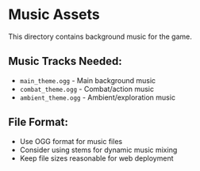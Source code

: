 # Music Assets

This directory contains background music for the game.

## Music Tracks Needed:
- `main_theme.ogg` - Main background music
- `combat_theme.ogg` - Combat/action music
- `ambient_theme.ogg` - Ambient/exploration music

## File Format:
- Use OGG format for music files
- Consider using stems for dynamic music mixing
- Keep file sizes reasonable for web deployment

